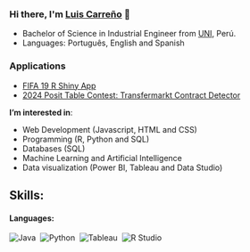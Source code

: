 
 
### Hi there, I'm [Luis Carreño](https://lcarrenoy.github.io) 👋

- Bachelor of Science in Industrial Engineer from [UNI](https://portal.uni.edu.pe/#1), Perú. 
- Languages: Português, English and Spanish
  
### Applications

- [FIFA 19 R Shiny App](https://ekrem-bayar.shinyapps.io/FifaDash/)
- [2024 Posit Table Contest: Transfermarkt Contract Detector](https://github.com/EkremBayar/2024-Posit-Table-Contest)


**I’m interested in**:
 -  Web Development (Javascript, HTML and CSS)
 -  Programming (R, Python and SQL)
 -  Databases (SQL)
 -  Machine Learning and Artificial Intelligence
 -  Data visualization (Power BI, Tableau and Data Studio)
  
## Skills:
#### Languages:
![Java](https://img.shields.io/badge/Java-ED8B00?style=for-the-badge&logo=java&logoColor=white)&nbsp;
![Python](https://img.shields.io/badge/Python-3776AB?style=for-the-badge&logo=python&logoColor=white)&nbsp;
![Tableau](https://img.shields.io/badge/Tableau-E97627?style=for-the-badge&logo=Tableau&logoColor=white)&nbsp;
![R Studio](https://img.shields.io/badge/RStudio-75AADB?style=for-the-badge&logo=RStudio&logoColor=white)&nbsp;



